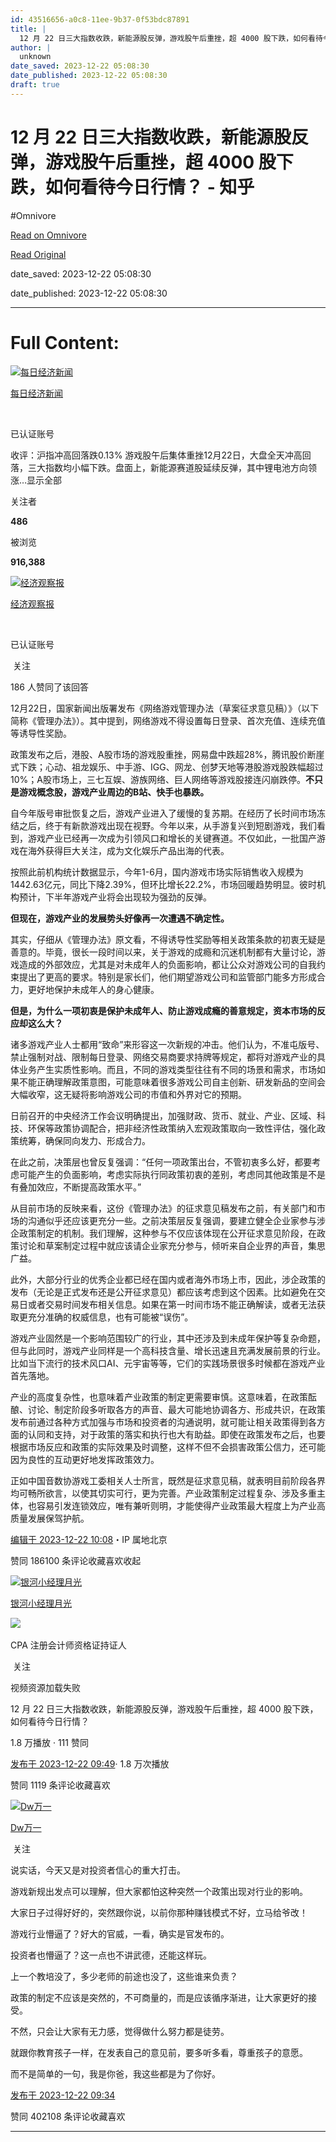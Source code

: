 ```yaml
---
id: 43516656-a0c8-11ee-9b37-0f53bdc87891
title: |
  12 月 22 日三大指数收跌，新能源股反弹，游戏股午后重挫，超 4000 股下跌，如何看待今日行情？ - 知乎
author: |
  unknown
date_saved: 2023-12-22 05:08:30
date_published: 2023-12-22 05:08:30
draft: true
---
```


# 12 月 22 日三大指数收跌，新能源股反弹，游戏股午后重挫，超 4000 股下跌，如何看待今日行情？ - 知乎
#Omnivore

[Read on Omnivore](https://omnivore.app/me/12-22-4000-18c9190fe37)

[Read Original](https://www.zhihu.com/question/636067616/answer/3334952047)

date_saved: 2023-12-22 05:08:30

date_published: 2023-12-22 05:08:30

--- 

# Full Content: 

[![每日经济新闻](https://proxy-prod.omnivore-image-cache.app/0x0,suHC1ebUxgPeRiHHXlWKyIFyrHz38_N35eytZAGjvuYA/https://picx.zhimg.com/v2-3c85f145c803f8c734e586243f171a50_l.jpg?source=1def8aca)](https://www.zhihu.com/org/mei-ri-jing-ji-xin-wen)

[每日经济新闻](https://www.zhihu.com/org/mei-ri-jing-ji-xin-wen)

[​](https://www.zhihu.com/question/48510028)

已认证账号

收评：沪指冲高回落跌0.13% 游戏股午后集体重挫12月22日，大盘全天冲高回落，三大指数均小幅下跌。盘面上，新能源赛道股延续反弹，其中锂电池方向领涨…显示全部 ​

关注者

**486**

被浏览

**916,388**

[![经济观察报](https://proxy-prod.omnivore-image-cache.app/0x0,sAviAr1zgYN-Ci5iS7FWbbcc6kKvVQlxSg-60cLHa8hk/https://pica.zhimg.com/v2-a95daa919536ac715a081b5f1ed2e5b4_l.jpg?source=2c26e567)](https://www.zhihu.com/org/jing-ji-guan-cha-bao)

[经济观察报](https://www.zhihu.com/org/jing-ji-guan-cha-bao)

[​](https://www.zhihu.com/question/48510028)

已认证账号

​ 关注

186 人赞同了该回答

12月22日，国家新闻出版署发布《网络游戏管理办法（草案征求意见稿）》（以下简称《管理办法》）。其中提到，网络游戏不得设置每日登录、首次充值、连续充值等诱导性奖励。

政策发布之后，港股、A股市场的游戏股重挫，网易盘中跌超28%，腾讯股价断崖式下跌；心动、祖龙娱乐、中手游、IGG、网龙、创梦天地等港股游戏股跌幅超过10%；A股市场上，三七互娱、游族网络、巨人网络等游戏股接连闪崩跌停。**不只是游戏概念股，游戏产业周边的B站、快手也暴跌。**

自今年版号审批恢复之后，游戏产业进入了缓慢的复苏期。在经历了长时间市场冻结之后，终于有新款游戏出现在视野。今年以来，从手游复兴到短剧游戏，我们看到，游戏产业已经再一次成为引领风口和增长的关键赛道。不仅如此，一批国产游戏在海外获得巨大关注，成为文化娱乐产品出海的代表。

按照此前机构统计数据显示，今年1-6月，国内游戏市场实际销售收入规模为1442.63亿元，同比下降2.39%，但环比增长22.2%，市场回暖趋势明显。彼时机构预计，下半年游戏产业将会出现较为强劲的反弹。

**但现在，游戏产业的发展势头好像再一次遭遇不确定性。**

其实，仔细从《管理办法》原文看，不得诱导性奖励等相关政策条款的初衷无疑是善意的。毕竟，很长一段时间以来，关于游戏的成瘾和沉迷机制都有大量讨论，游戏造成的外部效应，尤其是对未成年人的负面影响，都让公众对游戏公司的自我约束提出了更高的要求。特别是家长们，他们期望游戏公司和监管部门能多方形成合力，更好地保护未成年人的身心健康。

**但是，为什么一项初衷是保护未成年人、防止游戏成瘾的善意规定，资本市场的反应却这么大？**

诸多游戏产业人士都用“致命”来形容这一次新规的冲击。他们认为，不准屯版号、禁止强制对战、限制每日登录、网络交易商要求持牌等规定，都将对游戏产业的具体业务产生实质性影响。而且，不同的游戏类型往往有不同的场景和需求，市场如果不能正确理解政策意图，可能意味着很多游戏公司自主创新、研发新品的空间会大幅收窄，这无疑将影响游戏公司的市值和外界对它的预期。

日前召开的中央经济工作会议明确提出，加强财政、货币、就业、产业、区域、科技、环保等政策协调配合，把非经济性政策纳入宏观政策取向一致性评估，强化政策统筹，确保同向发力、形成合力。

在此之前，决策层也曾反复强调：“任何一项政策出台，不管初衷多么好，都要考虑可能产生的负面影响，考虑实际执行同政策初衷的差别，考虑同其他政策是不是有叠加效应，不断提高政策水平。”

从目前市场的反映来看，这份《管理办法》的征求意见稿发布之前，有关部门和市场的沟通似乎还应该更充分一些。之前决策层反复强调，要建立健全企业家参与涉企政策制定的机制。我们理解，这种参与不仅应该体现在公开征求意见阶段，在政策讨论和草案制定过程中就应该请企业家充分参与，倾听来自企业界的声音，集思广益。

此外，大部分行业的优秀企业都已经在国内或者海外市场上市，因此，涉企政策的发布（无论是正式发布还是公开征求意见）都应该考虑到这个因素。比如避免在交易日或者交易时间发布相关信息。如果在第一时间市场不能正确解读，或者无法获取更充分准确的权威信息，也有可能被“误伤”。

游戏产业固然是一个影响范围较广的行业，其中还涉及到未成年保护等复杂命题，但与此同时，游戏产业同样是一个高科技含量、增长迅速且充满发展前景的行业。比如当下流行的技术风口AI、元宇宙等等，它们的实践场景很多时候都在游戏产业首先落地。

产业的高度复杂性，也意味着产业政策的制定更需要审慎。这意味着，在政策酝酿、讨论、制定阶段多听取各方的声音、最大可能地协调各方、形成共识，在政策发布前通过各种方式加强与市场和投资者的沟通说明，就可能让相关政策得到各方面的认同和支持，对于政策的落实和执行也大有助益。即使在政策发布之后，也要根据市场反应和政策的实际效果及时调整，这样不但不会损害政策公信力，还可能因为良性的互动更好地发挥政策效力。

正如中国音数协游戏工委相关人士所言，既然是征求意见稿，就表明目前阶段各界均可畅所欲言，以使其切实可行，更为完善。产业政策制定过程复杂、涉及多重主体，也容易引发连锁效应，唯有兼听则明，才能使得产业政策最大程度上为产业高质量发展保驾护航。

[编辑于 2023-12-22 10:08](https://www.zhihu.com/question/636067616/answer/3334952047)・IP 属地北京

​赞同 186​​100 条评论​收藏​喜欢收起​

[![银河小经理月光](https://proxy-prod.omnivore-image-cache.app/0x0,ssB5ZmjO8Tlne7lu7zkC3h7FNspb66Ksg_GYY02luex4/https://pica.zhimg.com/v2-65866e5b595d8331e264ca7695bde2c0_l.jpg?source=1def8aca)](https://www.zhihu.com/people/wo-hu-zong-guan-jun-94)

[银河小经理月光](https://www.zhihu.com/people/wo-hu-zong-guan-jun-94)

[​](https://www.zhihu.com/question/48510028)​![](https://proxy-prod.omnivore-image-cache.app/0x0,sEQaOWrSM4sYxMszrQ6lhsM51WgM5AvlqxCkeG6GJZz4/https://pic1.zhimg.com/v2-4812630bc27d642f7cafcd6cdeca3d7a.jpg?source=88ceefae)

CPA 注册会计师资格证持证人

​ 关注

视频资源加载失败

12 月 22 日三大指数收跌，新能源股反弹，游戏股午后重挫，超 4000 股下跌，如何看待今日行情？

1.8 万播放 · 111 赞同

[发布于 2023-12-22 09:49](https://www.zhihu.com/question/636067616/answer/3335023024)· 1.8 万次播放

​赞同 111​​9 条评论​收藏​喜欢

[![Dw万一](https://proxy-prod.omnivore-image-cache.app/0x0,sX4OsRNKMHaENTNSL3tVf-tBR7UwDGc0I4OaDV-QYF20/https://pic1.zhimg.com/v2-3dec3e4b68dedd2202278b600847715f_l.jpg?source=1def8aca)](https://www.zhihu.com/people/du-hui-you-de-13)

[Dw万一](https://www.zhihu.com/people/du-hui-you-de-13)

​ 关注

说实话，今天又是对投资者信心的重大打击。

游戏新规出发点可以理解，但大家都怕这种突然一个政策出现对行业的影响。

大家日子过得好好的，突然跟你说，以前你那种赚钱模式不好，立马给爷改！

游戏行业懵逼了？好大的官威，一看，确实是官发布的。

投资者也懵逼了？这一点也不讲武德，还能这样玩。

上一个教培没了，多少老师的前途也没了，这些谁来负责？

政策的制定不应该是突然的，不可商量的，而是应该循序渐进，让大家更好的接受。

不然，只会让大家有无力感，觉得做什么努力都是徒劳。

就跟你教育孩子一样，在发表自己的意见前，要多听多看，尊重孩子的意愿。

而不是简单的一句，我是你爸，我这些都是为了你好。

[发布于 2023-12-22 09:34](https://www.zhihu.com/question/636067616/answer/3335007276)

​赞同 402​​108 条评论​收藏​喜欢

---

